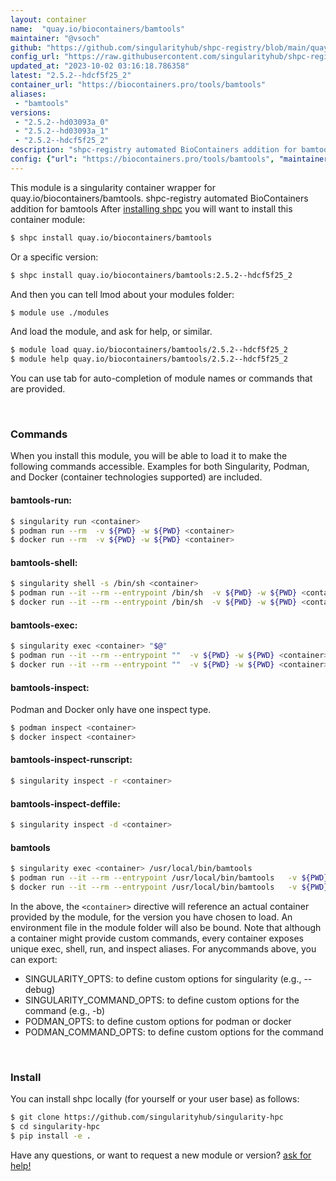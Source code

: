 ```yaml
---
layout: container
name:  "quay.io/biocontainers/bamtools"
maintainer: "@vsoch"
github: "https://github.com/singularityhub/shpc-registry/blob/main/quay.io/biocontainers/bamtools/container.yaml"
config_url: "https://raw.githubusercontent.com/singularityhub/shpc-registry/main/quay.io/biocontainers/bamtools/container.yaml"
updated_at: "2023-10-02 03:16:18.786358"
latest: "2.5.2--hdcf5f25_2"
container_url: "https://biocontainers.pro/tools/bamtools"
aliases:
 - "bamtools"
versions:
 - "2.5.2--hd03093a_0"
 - "2.5.2--hd03093a_1"
 - "2.5.2--hdcf5f25_2"
description: "shpc-registry automated BioContainers addition for bamtools"
config: {"url": "https://biocontainers.pro/tools/bamtools", "maintainer": "@vsoch", "description": "shpc-registry automated BioContainers addition for bamtools", "latest": {"2.5.2--hdcf5f25_2": "sha256:2a6a12c50661287d5605d04e1ab7a67fe9b15994fac26371b52099fd5c59166a"}, "tags": {"2.5.2--hd03093a_0": "sha256:599e39895bf24cd8cbbccda2a09609dc54435523298147d872267d94dfa19804", "2.5.2--hd03093a_1": "sha256:9eb87f5ff78176c78fab5677976373ab86cabf9ddb0b1ae764ad4009858f417f", "2.5.2--hdcf5f25_2": "sha256:2a6a12c50661287d5605d04e1ab7a67fe9b15994fac26371b52099fd5c59166a"}, "docker": "quay.io/biocontainers/bamtools", "aliases": {"bamtools": "/usr/local/bin/bamtools"}}
---
```


This module is a singularity container wrapper for quay.io/biocontainers/bamtools.
shpc-registry automated BioContainers addition for bamtools
After [installing shpc](#install) you will want to install this container module:


```bash
$ shpc install quay.io/biocontainers/bamtools
```

Or a specific version:

```bash
$ shpc install quay.io/biocontainers/bamtools:2.5.2--hdcf5f25_2
```

And then you can tell lmod about your modules folder:

```bash
$ module use ./modules
```

And load the module, and ask for help, or similar.

```bash
$ module load quay.io/biocontainers/bamtools/2.5.2--hdcf5f25_2
$ module help quay.io/biocontainers/bamtools/2.5.2--hdcf5f25_2
```

You can use tab for auto-completion of module names or commands that are provided.

<br>

### Commands

When you install this module, you will be able to load it to make the following commands accessible.
Examples for both Singularity, Podman, and Docker (container technologies supported) are included.

#### bamtools-run:

```bash
$ singularity run <container>
$ podman run --rm  -v ${PWD} -w ${PWD} <container>
$ docker run --rm  -v ${PWD} -w ${PWD} <container>
```

#### bamtools-shell:

```bash
$ singularity shell -s /bin/sh <container>
$ podman run --it --rm --entrypoint /bin/sh  -v ${PWD} -w ${PWD} <container>
$ docker run --it --rm --entrypoint /bin/sh  -v ${PWD} -w ${PWD} <container>
```

#### bamtools-exec:

```bash
$ singularity exec <container> "$@"
$ podman run --it --rm --entrypoint ""  -v ${PWD} -w ${PWD} <container> "$@"
$ docker run --it --rm --entrypoint ""  -v ${PWD} -w ${PWD} <container> "$@"
```

#### bamtools-inspect:

Podman and Docker only have one inspect type.

```bash
$ podman inspect <container>
$ docker inspect <container>
```

#### bamtools-inspect-runscript:

```bash
$ singularity inspect -r <container>
```

#### bamtools-inspect-deffile:

```bash
$ singularity inspect -d <container>
```


#### bamtools

```bash
$ singularity exec <container> /usr/local/bin/bamtools
$ podman run --it --rm --entrypoint /usr/local/bin/bamtools   -v ${PWD} -w ${PWD} <container> -c " $@"
$ docker run --it --rm --entrypoint /usr/local/bin/bamtools   -v ${PWD} -w ${PWD} <container> -c " $@"
```



In the above, the `<container>` directive will reference an actual container provided
by the module, for the version you have chosen to load. An environment file in the
module folder will also be bound. Note that although a container
might provide custom commands, every container exposes unique exec, shell, run, and
inspect aliases. For anycommands above, you can export:

 - SINGULARITY_OPTS: to define custom options for singularity (e.g., --debug)
 - SINGULARITY_COMMAND_OPTS: to define custom options for the command (e.g., -b)
 - PODMAN_OPTS: to define custom options for podman or docker
 - PODMAN_COMMAND_OPTS: to define custom options for the command

<br>

### Install

You can install shpc locally (for yourself or your user base) as follows:

```bash
$ git clone https://github.com/singularityhub/singularity-hpc
$ cd singularity-hpc
$ pip install -e .
```

Have any questions, or want to request a new module or version? [ask for help!](https://github.com/singularityhub/singularity-hpc/issues)